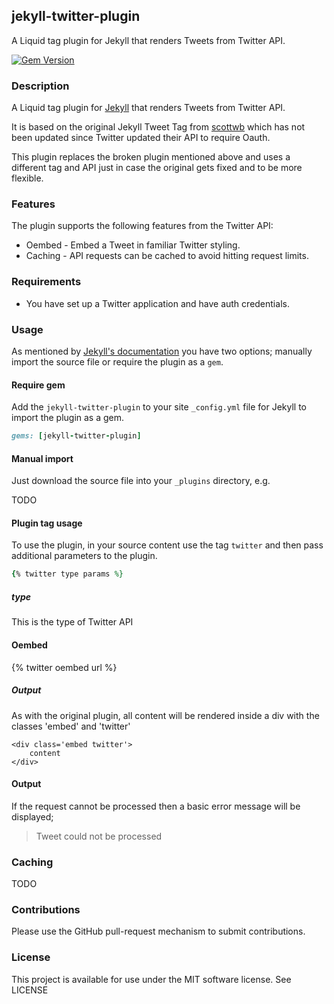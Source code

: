 ## jekyll-twitter-plugin

A Liquid tag plugin for Jekyll that renders Tweets from Twitter API.

[![Gem Version](https://badge.fury.io/rb/jekyll-twitter-plugin.svg)](http://badge.fury.io/rb/jekyll-twitter-plugin)

### Description

A Liquid tag plugin for [Jekyll](http://jekyllrb.com/) that renders Tweets from Twitter API.

It is based on the original Jekyll Tweet Tag from [scottwb](https://github.com/scottwb/jekyll-tweet-tag) which has not been updated since Twitter updated their API to require Oauth. 

This plugin replaces the broken plugin mentioned above and uses a different tag and API just in case the original gets fixed and to be more flexible.


### Features

The plugin supports the following features from the Twitter API:

* Oembed - Embed a Tweet in familiar Twitter styling.
* Caching - API requests can be cached to avoid hitting request limits.


### Requirements

* You have set up a Twitter application and have auth credentials.


### Usage

As mentioned by [Jekyll's documentation](http://jekyllrb.com/docs/plugins/#installing-a-plugin) you have two options; manually import the source file or require the plugin as a `gem`.

#### Require gem

Add the `jekyll-twitter-plugin` to your site `_config.yml` file for Jekyll to import the plugin as a gem.

```ruby
gems: [jekyll-twitter-plugin]
```

#### Manual import

Just download the source file into your `_plugins` directory, e.g.

TODO

#### Plugin tag usage

To use the plugin, in your source content use the tag `twitter` and then pass additional parameters to the plugin.

```ruby
{% twitter type params %}
```

##### type

This is the type of Twitter API 

#### Oembed

{% twitter oembed url %}

##### Output

As with the original plugin, all content will be rendered inside a div with the classes 'embed' and 'twitter' 

```
<div class='embed twitter'>
    content
</div>
```

#### Output

If the request cannot be processed then a basic error message will be displayed;

> Tweet could not be processed


### Caching

TODO


### Contributions

Please use the GitHub pull-request mechanism to submit contributions.

### License

This project is available for use under the MIT software license.
See LICENSE

